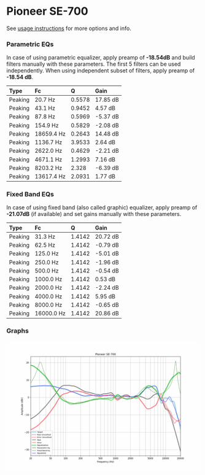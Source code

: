 # Pioneer SE-700
See [usage instructions](https://github.com/jaakkopasanen/AutoEq#usage) for more options and info.

### Parametric EQs
In case of using parametric equalizer, apply preamp of **-18.54dB** and build filters manually
with these parameters. The first 5 filters can be used independently.
When using independent subset of filters, apply preamp of **-18.54 dB**.

| Type    | Fc         |      Q | Gain     |
|:--------|:-----------|:-------|:---------|
| Peaking | 20.7 Hz    | 0.5578 | 17.85 dB |
| Peaking | 43.1 Hz    | 0.9452 | 4.57 dB  |
| Peaking | 87.8 Hz    | 0.5969 | -5.37 dB |
| Peaking | 154.9 Hz   | 0.5829 | -2.08 dB |
| Peaking | 18659.4 Hz | 0.2643 | 14.48 dB |
| Peaking | 1136.7 Hz  | 3.9533 | 2.64 dB  |
| Peaking | 2622.0 Hz  | 0.4629 | -2.21 dB |
| Peaking | 4671.1 Hz  | 1.2993 | 7.16 dB  |
| Peaking | 8203.2 Hz  | 2.328  | -6.39 dB |
| Peaking | 13617.4 Hz | 2.0931 | 1.77 dB  |

### Fixed Band EQs
In case of using fixed band (also called graphic) equalizer, apply preamp of **-21.07dB**
(if available) and set gains manually with these parameters.

| Type    | Fc         |      Q | Gain     |
|:--------|:-----------|:-------|:---------|
| Peaking | 31.3 Hz    | 1.4142 | 20.72 dB |
| Peaking | 62.5 Hz    | 1.4142 | -0.79 dB |
| Peaking | 125.0 Hz   | 1.4142 | -5.01 dB |
| Peaking | 250.0 Hz   | 1.4142 | -1.96 dB |
| Peaking | 500.0 Hz   | 1.4142 | -0.54 dB |
| Peaking | 1000.0 Hz  | 1.4142 | 0.53 dB  |
| Peaking | 2000.0 Hz  | 1.4142 | -2.24 dB |
| Peaking | 4000.0 Hz  | 1.4142 | 5.95 dB  |
| Peaking | 8000.0 Hz  | 1.4142 | -0.65 dB |
| Peaking | 16000.0 Hz | 1.4142 | 20.86 dB |

### Graphs
![](./Pioneer%20SE-700.png)